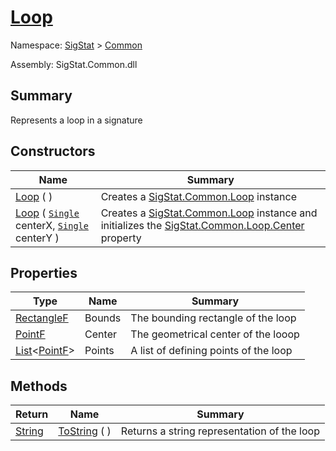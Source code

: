 # [Loop](./Loop.md)

Namespace: [SigStat]() > [Common](./README.md)

Assembly: SigStat.Common.dll

## Summary
Represents a loop in a signature

## Constructors

| Name | Summary | 
| --- | --- | 
| [Loop](./../../ctor/Loop-100663340.md) (  ) | Creates a [SigStat.Common.Loop](./Loop.md) instance | 
| [Loop](./../../ctor/Loop-100663341.md) ( [`Single`](https://docs.microsoft.com/en-us/dotnet/api/System.Single) centerX, [`Single`](https://docs.microsoft.com/en-us/dotnet/api/System.Single) centerY ) | Creates a [SigStat.Common.Loop](./Loop.md) instance and initializes the [SigStat.Common.Loop.Center]() property | 


## Properties

| Type | Name | Summary | 
| --- | --- | --- | 
| [RectangleF](https://docs.microsoft.com/en-us/dotnet/api/System.Drawing.RectangleF) | Bounds | The bounding rectangle of the loop | 
| [PointF](https://docs.microsoft.com/en-us/dotnet/api/System.Drawing.PointF) | Center | The geometrical center of the looop | 
| [List](https://docs.microsoft.com/en-us/dotnet/api/System.Collections.Generic.List-1)\<[PointF](https://docs.microsoft.com/en-us/dotnet/api/System.Drawing.PointF)> | Points | A list of defining points of the loop | 


## Methods

| Return | Name | Summary | 
| --- | --- | --- | 
| [String](https://docs.microsoft.com/en-us/dotnet/api/System.String) | [ToString](./Methods/Loop-100663342.md) (  ) | Returns a string representation of the loop | 


